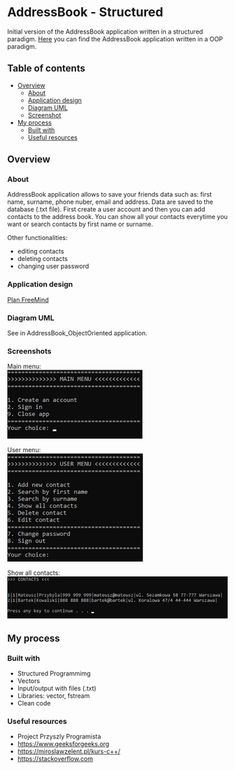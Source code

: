 # AddressBook - Structured

Initial version of the AddressBook application written in a structured paradigm.
[Here](https://github.com/mateusz-przybyla/PersonalBudget_ObjectOriented) you can find the AddressBook application written in a OOP paradigm.

## Table of contents

- [Overview](#overview)
  - [About](#about)
  - [Application design](#plan-freemind)
  - [Diagram UML](#diagram-uml)
  - [Screenshot](#screenshot)
- [My process](#my-process)
  - [Built with](#built-with)
  - [Useful resources](#useful-resources)

## Overview

### About

AddressBook application allows to save your friends data such as: first name, surname, phone nuber, email and address.
Data are saved to the database (.txt file).
First create a user account and then you can add contacts to the address book.
You can show all your contacts everytime you want or search contacts by first name or surname.

Other functionalities:

- editing contacts
- deleting contacts
- changing user password

### Application design

[Plan FreeMind](https://github.com/mateusz-przybyla/AddressBook_ObjectOriented/blob/main/AddressBook_Plan-FreeMind.pdf)

### Diagram UML

See in AddressBook_ObjectOriented application.

### Screenshots

Main menu:\
![](./images/main_menu.jpg)

User menu:\
![](./images/user_menu.jpg)

Show all contacts:\
![](./images/contacts.jpg)

## My process

### Built with

- Structured Programmimg
- Vectors
- Input/output with files (.txt)
- Libraries: vector, fstream
- Clean code

### Useful resources

- Project Przyszly Programista
- https://www.geeksforgeeks.org
- https://miroslawzelent.pl/kurs-c++/
- https://stackoverflow.com

